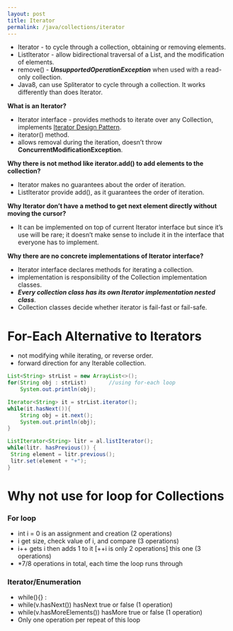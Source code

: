 ```yaml
---
layout: post
title: Iterator
permalink: /java/collections/iterator
---
```


* Iterator - to cycle through a collection, obtaining or removing elements.
* ListIterator - allow bidirectional traversal of a List, and the modification of elements. 
* remove() - ***UnsupportedOperationException*** when used with a read-only collection.
* Java8, can use Spliterator to cycle through a collection. It works differently than does Iterator.

**What is an Iterator?**  
* Iterator interface - provides methods to iterate over any Collection, implements [Iterator Design Pattern](https://www.journaldev.com/1716/iterator-design-pattern-java).
* iterator() method. 
* allows removal during the iteration, doesn’t throw **ConcurrentModificationException**.

**Why there is not method like iterator.add() to add elements to the collection?**  
* Iterator makes no guarantees about the order of iteration.
* ListIterator provide add(), as it guarantees the order of iteration.

**Why Iterator don’t have a method to get next element directly without moving the cursor?**  
* It can be implemented on top of current Iterator interface but since it’s use will be rare; it doesn’t make sense to include it in the interface that everyone has to implement.

**Why there are no concrete implementations of Iterator interface?**  
* Iterator interface declares methods for iterating a collection.
* implementation is responsibility of the Collection implementation classes.
* ***Every collection class has its own Iterator implementation nested class***.
* Collection classes decide whether iterator is fail-fast or fail-safe.

# For-Each Alternative to Iterators
* not modifying while iterating, or reverse order.
* forward direction for any Iterable collection. 

```java
List<String> strList = new ArrayList<>();
for(String obj : strList)		//using for-each loop
    System.out.println(obj);

Iterator<String> it = strList.iterator();
while(it.hasNext()){
    String obj = it.next();
    System.out.println(obj); 
}

ListIterator<String> litr = al.listIterator();
while(litr. hasPrevious()) {
 String element = litr.previous();
 litr.set(element + "+");
}
```

# Why not use for loop for Collections
### For loop
* int i = 0 is an assignment and creation (2 operations)
* i get size, check value of i, and compare (3 operations)
* i++ gets i then adds 1 to it [++i is only 2 operations] this one (3 operations)
* *7/8 operations in total, each time the loop runs through

### Iterator/Enumeration
* while(){} :
* while(v.hasNext()) hasNext true or false (1 operation)
* while(v.hasMoreElements()) hasMore true or false (1 operation)
* Only one operation per repeat of this loop
